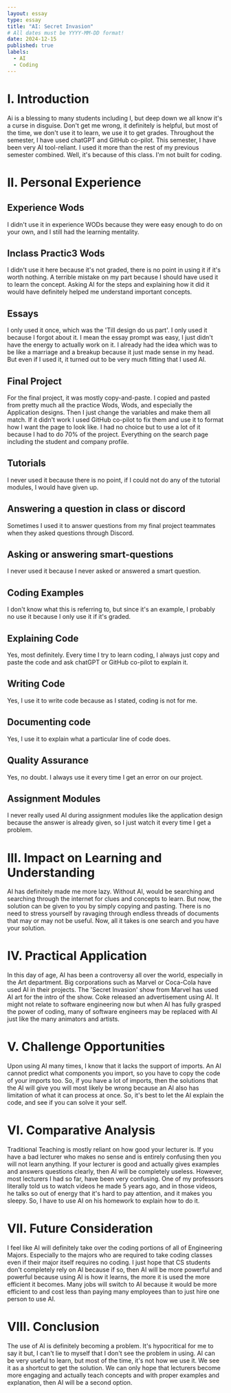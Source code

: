 ```yaml
---
layout: essay
type: essay
title: "AI: Secret Invasion"
# All dates must be YYYY-MM-DD format!
date: 2024-12-15
published: true
labels:
  - AI
  - Coding
---
```


# I. Introduction
Ai is a blessing to many students including I, but deep down we all know it's a curse in disguise. Don't get me wrong, it definitely is helpful, but most of the time, we don't use it to learn, we use it to get grades. Throughout the semester, I have used chatGPT and GitHub co-pilot. This semester, I  have been very AI tool-reliant. I used it more than the rest of my previous semester combined. Well, it's because of this class. I'm not built for coding.

# II. Personal Experience 
## Experience Wods
  I didn't use it in experience WODs because they were easy enough to do on your own, and I still had the learning mentality. 
## Inclass Practic3 Wods
I didn't use it here because it's not graded, there is no point in using it if it's worth nothing. A terrible mistake on my part because I should have used it to learn the concept. Asking AI for the steps and explaining how it did it would have definitely helped me understand important concepts. 
## Essays
I only used it once, which was the 'Till design do us part'. I only used it because I forgot about it. I mean the essay prompt was easy, I just didn't have the energy to actually work on it. I already had the idea which was to be like a marriage and a breakup because it just made sense in my head. But even if I used it, it turned out to be very much fitting that I used AI.

## Final Project
For the final project, it was mostly copy-and-paste. I copied and pasted from pretty much all the practice Wods, Wods, and especially the Application designs. Then I just change the variables and make them all match. If it didn't work I used GitHub co-pilot to fix them and use it to format how I want the page to look like. I had no choice but to use a lot of it because I had to do 70% of the project. Everything on the search page including the student and company profile.

## Tutorials
I never used it because there is no point, if I could not do any of the tutorial modules, I would have given up.

## Answering a question in class or discord
Sometimes I used it to answer questions from my final project teammates when they asked questions through Discord. 

## Asking or answering smart-questions
I never used it because I never asked or answered a smart question.

## Coding Examples
I don't know what this is referring to, but since it's an example, I probably no use it because I only use it if it's graded. 

## Explaining Code
Yes, most definitely. Every time I try to learn coding, I always just copy and paste the code and ask chatGPT or GitHub co-pilot to explain it. 

## Writing Code
Yes, I use it to write code because as I stated, coding is not for me.

## Documenting code
Yes, I use it to explain what a particular line of code does.

## Quality Assurance
Yes, no doubt. I always use it every time I get an error on our project.

## Assignment Modules
I never really used AI during assignment modules like the application design because the answer is already given, so I just watch it every time I get a problem.

# III. Impact on Learning and Understanding
AI has definitely made me more lazy. Without AI,  would be searching and searching through the internet for clues and concepts to learn. But now, the solution can be given to you by simply copying and pasting. There is no need to stress yourself by ravaging through endless threads of documents that may or may not be useful. Now, all it takes is one search and you have your solution.

# IV. Practical Application
In this day of age, AI has been a controversy all over the world, especially in the Art department. Big corporations such as Marvel or Coca-Cola have used AI in their projects. The 'Secret Invasion' show from Marvel has used AI art for the intro of the show. Coke released an advertisement using AI. It might not relate to software engineering now but when AI has fully grasped the power of coding, many of software engineers may be replaced with AI just like the many animators and artists.

# V. Challenge Opportunities
Upon using AI many times, I know that it lacks the support of imports. An AI cannot predict what components you import, so you have to copy the code of your imports too. So, if you have a lot of imports, then the solutions that the AI will give you will most likely be wrong because an AI also has limitation of what it can process at once. So, it's best to let the AI explain the code, and see if you can solve it your self.

# VI. Comparative Analysis
Traditional Teaching is mostly reliant on how good your lecturer is. If you have a bad lecturer who makes no sense and is entirely confusing then you will not learn anything. If your lecturer is good and actually gives examples and answers questions clearly, then AI will be completely useless. However, most lecturers I had so far, have been very confusing. One of my professors literally told us to watch videos he made 5 years ago, and in those videos, he talks so out of energy that it's hard to pay attention, and it makes you sleepy. So, I have to use AI on his homework to explain how to do it. 

# VII. Future Consideration
I feel like AI will definitely take over the coding portions of all of Engineering Majors. Especially to the majors who are required to take coding classes even if their major itself requires no coding. I just hope that CS students don't completely rely on AI because if so, then AI will be more powerful and powerful because using AI is how it learns, the more it is used the more efficient it becomes. Many jobs will switch to AI because it would be more efficient to and cost less than paying many employees than to just hire one person to use AI.

# VIII. Conclusion
The use of AI is definitely becoming a problem. It's hypocritical for me to say it but, I can't lie to myself that I don't see the problem in using. AI can be very useful to learn, but most of the time, it's not how we use it. We see it as a shortcut to get the solution. We can only hope that lecturers become more engaging and actually teach concepts and with proper examples and explanation, then AI will be a second option.




